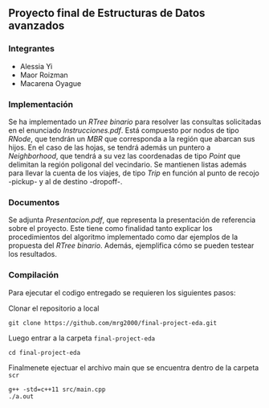 ## Proyecto final de Estructuras de Datos avanzados

### Integrantes

- Alessia Yi
- Maor Roizman
- Macarena Oyague

### Implementación

Se ha implementado un *RTree binario* para resolver las consultas solicitadas en el enunciado *Instrucciones.pdf*. Está compuesto por nodos de tipo *RNode*, que tendrán un *MBR* que corresponda a la región que abarcan sus hijos. En el caso de las hojas, se tendrá además un puntero a *Neighborhood*, que tendrá a su vez las coordenadas de tipo *Point* que delimitan la región poligonal del vecindario. Se mantienen listas además para llevar la cuenta de los viajes, de tipo *Trip* en función al punto de recojo -pickup- y al de destino -dropoff-.

### Documentos

Se adjunta *Presentacion.pdf*, que representa la presentación de referencia sobre el proyecto. Este tiene como finalidad tanto explicar los procedimientos del algoritmo implementado como dar ejemplos de la propuesta del *RTree binario*. Además, ejemplifica cómo se pueden testear los resultados.

### Compilación

Para ejecutar el codigo entregado se requieren los siguientes pasos:

Clonar el repositorio a local
```
git clone https://github.com/mrg2000/final-project-eda.git
```
Luego entrar a la carpeta ```final-project-eda```
```
cd final-project-eda
```
Finalmenete ejectuar el archivo main que se encuentra dentro de la carpeta ```scr```
```
g++ -std=c++11 src/main.cpp
./a.out
```